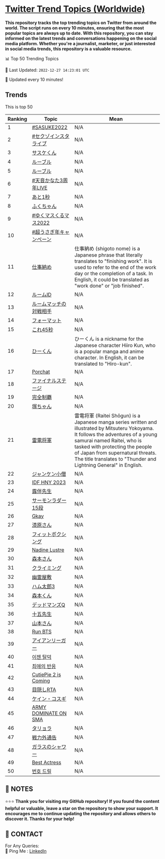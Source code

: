 [Twitter Trend Topics (Worldwide)](https://github.com/ErcinDedeoglu/Twitter-Trend-Topics)
==========

**This repository tracks the top trending topics on Twitter from around the world. 
The script runs on every 10 minutes, ensuring that the most popular topics are always up to date. 
With this repository, you can stay informed on the latest trends and conversations happening on the social media platform. 
Whether you're a journalist, marketer, or just interested in social media trends, this repository is a valuable resource.**


📊 Top 50 Trending Topics

📆 Last Updated: `2022-12-27 14:23:01 UTC`

🔧 Updated every 10 minutes!


## Trends

This is top 50

| Ranking | Topic | Mean |
| ------- | ------------ | ------------ |
| 1 | [#SASUKE2022](http://twitter.com/search?q=%23SASUKE2022) | N/A |
| 2 | [#セクゾインスタライブ](http://twitter.com/search?q=%23%e3%82%bb%e3%82%af%e3%82%be%e3%82%a4%e3%83%b3%e3%82%b9%e3%82%bf%e3%83%a9%e3%82%a4%e3%83%96) | N/A |
| 3 | [サスケくん](http://twitter.com/search?q=%e3%82%b5%e3%82%b9%e3%82%b1%e3%81%8f%e3%82%93) | N/A |
| 4 | [ルーブル](http://twitter.com/search?q=%e3%83%ab%e3%83%bc%e3%83%96%e3%83%ab) | N/A |
| 5 | [ルーブル](http://twitter.com/search?q=%e3%83%ab%e3%83%bc%e3%83%96%e3%83%ab) | N/A |
| 6 | [#天音かなた3周年LIVE](http://twitter.com/search?q=%23%e5%a4%a9%e9%9f%b3%e3%81%8b%e3%81%aa%e3%81%9f3%e5%91%a8%e5%b9%b4LIVE) | N/A |
| 7 | [あと1秒](http://twitter.com/search?q=%e3%81%82%e3%81%a81%e7%a7%92) | N/A |
| 8 | [ふくちゃん](http://twitter.com/search?q=%e3%81%b5%e3%81%8f%e3%81%a1%e3%82%83%e3%82%93) | N/A |
| 9 | [#ゆくマスくるマス2022](http://twitter.com/search?q=%23%e3%82%86%e3%81%8f%e3%83%9e%e3%82%b9%e3%81%8f%e3%82%8b%e3%83%9e%e3%82%b92022) | N/A |
| 10 | [#超うさぎ年キャンペーン](http://twitter.com/search?q=%23%e8%b6%85%e3%81%86%e3%81%95%e3%81%8e%e5%b9%b4%e3%82%ad%e3%83%a3%e3%83%b3%e3%83%9a%e3%83%bc%e3%83%b3) | N/A |
| 11 | [仕事納め](http://twitter.com/search?q=%e4%bb%95%e4%ba%8b%e7%b4%8d%e3%82%81) | 仕事納め (shigoto nome) is a Japanese phrase that literally translates to "finishing work". It is used to refer to the end of the work day or the completion of a task. In English, it could be translated as "work done" or "job finished". |
| 12 | [ルームID](http://twitter.com/search?q=%e3%83%ab%e3%83%bc%e3%83%a0ID) | N/A |
| 13 | [ルームマッチの対戦相手](http://twitter.com/search?q=%e3%83%ab%e3%83%bc%e3%83%a0%e3%83%9e%e3%83%83%e3%83%81%e3%81%ae%e5%af%be%e6%88%a6%e7%9b%b8%e6%89%8b) | N/A |
| 14 | [フォーマット](http://twitter.com/search?q=%e3%83%95%e3%82%a9%e3%83%bc%e3%83%9e%e3%83%83%e3%83%88) | N/A |
| 15 | [これ45秒](http://twitter.com/search?q=%e3%81%93%e3%82%8c45%e7%a7%92) | N/A |
| 16 | [ひーくん](http://twitter.com/search?q=%e3%81%b2%e3%83%bc%e3%81%8f%e3%82%93) | ひーくん is a nickname for the Japanese character Hiiro Kun, who is a popular manga and anime character. In English, it can be translated to "Hiro-kun". |
| 17 | [Porchat](http://twitter.com/search?q=Porchat) | N/A |
| 18 | [ファイナルステージ](http://twitter.com/search?q=%e3%83%95%e3%82%a1%e3%82%a4%e3%83%8a%e3%83%ab%e3%82%b9%e3%83%86%e3%83%bc%e3%82%b8) | N/A |
| 19 | [完全制覇](http://twitter.com/search?q=%e5%ae%8c%e5%85%a8%e5%88%b6%e8%a6%87) | N/A |
| 20 | [塚ちゃん](http://twitter.com/search?q=%e5%a1%9a%e3%81%a1%e3%82%83%e3%82%93) | N/A |
| 21 | [雷電将軍](http://twitter.com/search?q=%e9%9b%b7%e9%9b%bb%e5%b0%86%e8%bb%8d) | 雷電将軍 (Raitei Shōgun) is a Japanese manga series written and illustrated by Mitsuteru Yokoyama. It follows the adventures of a young samurai named Raitei, who is tasked with protecting the people of Japan from supernatural threats. The title translates to "Thunder and Lightning General" in English. |
| 22 | [ジャンケン小僧](http://twitter.com/search?q=%e3%82%b8%e3%83%a3%e3%83%b3%e3%82%b1%e3%83%b3%e5%b0%8f%e5%83%a7) | N/A |
| 23 | [IDF HNY 2023](http://twitter.com/search?q=IDF+HNY+2023) | N/A |
| 24 | [露伴先生](http://twitter.com/search?q=%e9%9c%b2%e4%bc%b4%e5%85%88%e7%94%9f) | N/A |
| 25 | [サーモンラダー15段](http://twitter.com/search?q=%e3%82%b5%e3%83%bc%e3%83%a2%e3%83%b3%e3%83%a9%e3%83%80%e3%83%bc15%e6%ae%b5) | N/A |
| 26 | [Gkay](http://twitter.com/search?q=Gkay) | N/A |
| 27 | [漆原さん](http://twitter.com/search?q=%e6%bc%86%e5%8e%9f%e3%81%95%e3%82%93) | N/A |
| 28 | [フィットボクシング](http://twitter.com/search?q=%e3%83%95%e3%82%a3%e3%83%83%e3%83%88%e3%83%9c%e3%82%af%e3%82%b7%e3%83%b3%e3%82%b0) | N/A |
| 29 | [Nadine Lustre](http://twitter.com/search?q=Nadine+Lustre) | N/A |
| 30 | [森本さん](http://twitter.com/search?q=%e6%a3%ae%e6%9c%ac%e3%81%95%e3%82%93) | N/A |
| 31 | [クライミング](http://twitter.com/search?q=%e3%82%af%e3%83%a9%e3%82%a4%e3%83%9f%e3%83%b3%e3%82%b0) | N/A |
| 32 | [幽霊屋敷](http://twitter.com/search?q=%e5%b9%bd%e9%9c%8a%e5%b1%8b%e6%95%b7) | N/A |
| 33 | [ハム太郎3](http://twitter.com/search?q=%e3%83%8f%e3%83%a0%e5%a4%aa%e9%83%8e3) | N/A |
| 34 | [森本くん](http://twitter.com/search?q=%e6%a3%ae%e6%9c%ac%e3%81%8f%e3%82%93) | N/A |
| 35 | [デッドマンズQ](http://twitter.com/search?q=%e3%83%87%e3%83%83%e3%83%89%e3%83%9e%e3%83%b3%e3%82%baQ) | N/A |
| 36 | [十五先生](http://twitter.com/search?q=%e5%8d%81%e4%ba%94%e5%85%88%e7%94%9f) | N/A |
| 37 | [山本さん](http://twitter.com/search?q=%e5%b1%b1%e6%9c%ac%e3%81%95%e3%82%93) | N/A |
| 38 | [Run BTS](http://twitter.com/search?q=Run+BTS) | N/A |
| 39 | [アイアンリーガー](http://twitter.com/search?q=%e3%82%a2%e3%82%a4%e3%82%a2%e3%83%b3%e3%83%aa%e3%83%bc%e3%82%ac%e3%83%bc) | N/A |
| 40 | [이젠 탈덕](http://twitter.com/search?q=%ec%9d%b4%ec%a0%a0+%ed%83%88%eb%8d%95) | N/A |
| 41 | [최애의 반응](http://twitter.com/search?q=%ec%b5%9c%ec%95%a0%ec%9d%98+%eb%b0%98%ec%9d%91) | N/A |
| 42 | [CutiePie 2 is Coming](http://twitter.com/search?q=CutiePie+2+is+Coming) | N/A |
| 43 | [目隠しRTA](http://twitter.com/search?q=%e7%9b%ae%e9%9a%a0%e3%81%97RTA) | N/A |
| 44 | [ケイン・コスギ](http://twitter.com/search?q=%e3%82%b1%e3%82%a4%e3%83%b3%e3%83%bb%e3%82%b3%e3%82%b9%e3%82%ae) | N/A |
| 45 | [ARMY DOMINATE ON SMA](http://twitter.com/search?q=ARMY+DOMINATE+ON+SMA) | N/A |
| 46 | [タリョラ](http://twitter.com/search?q=%e3%82%bf%e3%83%aa%e3%83%a7%e3%83%a9) | N/A |
| 47 | [戦力外通告](http://twitter.com/search?q=%e6%88%a6%e5%8a%9b%e5%a4%96%e9%80%9a%e5%91%8a) | N/A |
| 48 | [ガラスのシャワー](http://twitter.com/search?q=%e3%82%ac%e3%83%a9%e3%82%b9%e3%81%ae%e3%82%b7%e3%83%a3%e3%83%af%e3%83%bc) | N/A |
| 49 | [Best Actress](http://twitter.com/search?q=Best+Actress) | N/A |
| 50 | [번호 드릴](http://twitter.com/search?q=%eb%b2%88%ed%98%b8+%eb%93%9c%eb%a6%b4) | N/A |




## 📝 NOTES

⭐⭐⭐ **Thank you for visiting my GitHub repository! If you found the content helpful or valuable, leave a star on the repository to show your support. It encourages me to continue updating the repository and allows others to discover it. Thanks for your help!**

## 📨 CONTACT

 For Any Queries:  
            🏓 Ping Me : [LinkedIn](https://www.linkedin.com/in/ercindedeoglu/)